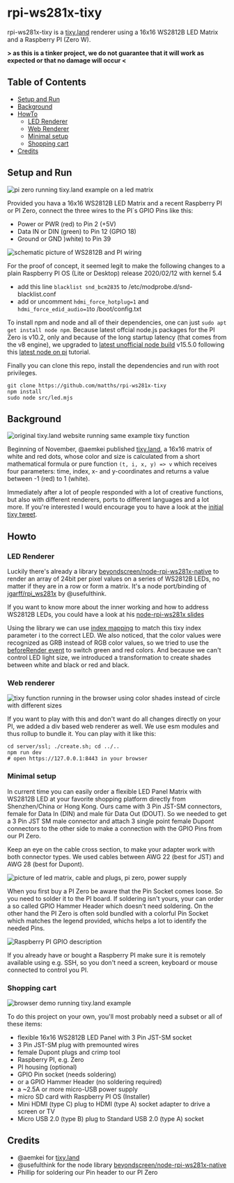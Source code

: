# rpi-ws281x-tixy

rpi-ws281x-tixy is a [tixy.land] renderer using a 16x16 WS2812B LED Matrix and a Raspberry PI (Zero W).

**> as this is a tinker project, we do not guarantee that it will work as expected or that no damage will occur <**

## Table of Contents  
* [Setup and Run](#setup-and-run) 
* [Background](#background)
* [HowTo](#howto)
  * [LED Renderer](#led-renderer)
  * [Web Renderer](#web-renderer)
  * [Minimal setup](#minimal-setup)
  * [Shopping cart](#shopping-cart)
* [Credits](#credits)


## Setup and Run

![pi zero running tixy.land example on a led matrix](images/loop_led_640x360.gif "LED Renderer")

Provided you hava a 16x16 WS2812B LED Matrix and a recent Raspberry PI or PI Zero, connect the three wires to the PI`s GPIO Pins like this:

* Power or PWR (red) to Pin 2 (+5V)
* Data IN or DIN (green) to Pin 12 (GPIO 18)
* Ground or GND )white) to Pin 39

![schematic picture of WS2812B and PI wiring](images/rpi_ws2812b_led_wires.jpg "PI Zero Pins used")

For the proof of concept, it seemed legit to make the following changes to a plain Raspberry PI OS (Lite or Desktop) release 2020/02/12 with kernel 5.4

* add this line ```blacklist snd_bcm2835``` to /etc/modprobe.d/snd-blacklist.conf
* add or uncomment ```hdmi_force_hotplug=1``` and ```hdmi_force_edid_audio=1```to /boot/config.txt

To install npm and node and all of their dependencies, one can just `sudo apt get install node npm`. Because latest offcial node.js packages for the PI Zero is v10.2, only and because of the long startup latency (that comes from the v8 engine), we upgraded to [latest unofficial node build] v15.5.0 following this [latest node on pi] tutorial.

Finally you can clone this repo, install the dependencies and run with root privileges.

```shell
git clone https://github.com/matths/rpi-ws281x-tixy
npm install
sudo node src/led.mjs
```

## Background

![original tixy.land website running same example tixy function](images/loop_tixyland_640x360.gif "tixy.land")

Beginning of November, @aemkei published [tixy.land], a 16x16 matrix of white and red dots, whose color and size is calculated from a short mathematical formula or pure function ```(t, i, x, y) => v``` which receives four parameters: time, index, x- and y-coordinates and returns a value between -1 (red) to 1 (white).

Immediately after a lot of people responded with a lot of creative functions, but also with different renderers, ports to different languages and a lot more. If you're interested I would encourage you to have a look at the [initial tixy tweet].

## Howto

### LED Renderer

Luckily there's already a library [beyondscreen/node-rpi-ws281x-native] to render an array of 24bit per pixel values on a series of WS2812B LEDs, no matter if they are in a row or form a matrix. It's a node port/binding of [jgarff/rpi_ws281x] by @usefulthink.

If you want to know more about the inner working and how to address WS2812B LEDs, you could have a look at his [node-rpi-ws281x slides]

Using the library we can use [index mapping] to match this tixy index parameter i to the correct LED. We also noticed, that the color values were recognized as GRB instead of RGB color values, so we tried to use the [beforeRender event] to switch green and red colors.
And because we can't control LED light size, we introduced a transformation to create shades between white and black or red and black.

### Web renderer

![tixy function running in the browser using color shades instead of circle with different sizes](images/loop_web_640x360.gif "Web Renderer")

If you want to play with this and don't want do all changes directly on your PI, we added a div based web renderer as well. We use esm modules and thus rollup to bundle it. You can play with it like this:

```shell
cd server/ssl; ./create.sh; cd ../..
npm run dev
# open https://127.0.0.1:8443 in your browser
```

### Minimal setup

In current time you can easily order a flexible LED Panel Matrix with WS2812B LED at your favorite shopping platform directly from Shenzhen/China or Hong Kong. Ours came with 3 Pin JST-SM connectors, female for Data In (DIN) and male für Data Out (DOUT). So we needed to get a 3 Pin JST SM male connector and attach 3 single point female Dupont connectors to the other side to make a connection with the GPIO Pins from our PI Zero.

Keep an eye on the cable cross section, to make your adapter work with both connector types. We used cables between AWG 22 (best for JST) and AWG 28 (best for Dupont).

![picture of led matrix, cable and plugs, pi zero, power supply](images/rpi_ws2812b_min_setup.jpg "Minimal setup")

When you first buy a PI Zero be aware that the Pin Socket comes loose. So you need to solder it to the PI board. If soldering isn't yours, your can order a so called GPIO Hammer Header which doesn't need soldering.
On the other hand the PI Zero is often sold bundled with a colorful Pin Socket which matches the legend provided, whichs helps a lot to identify the needed Pins.

![Raspberry PI GPIO description](images/rpi_gpio_pin_layout.jpg "GPIO Pins legend")


If you already have or bought a Raspberry PI make sure it is remotely available using e.g. SSH, so you don't need a screen, keyboard or mouse connected to control you PI.

### Shopping cart

![browser demo running tixy.land example](images/shopping_list.jpg "Web Renderer")


To do this project on your own, you'll most probably need a subset or all of these items:

* flexible 16x16 WS2812B LED Panel with 3 Pin JST-SM socket
* 3 Pin JST-SM plug with premounted wires
* female Dupont plugs and crimp tool
* Raspberry PI, e.g. Zero
* PI housing (optional)
* GPIO Pin socket (needs soldering)
* or a GPIO Hammer Header (no soldering required)
* a ~2.5A or more micro-USB power supply
* micro SD card with Raspberry PI OS (Installer)
* Mini HDMI (type C) plug to HDMI (type A) socket adapter to drive a screen or TV
* Micro USB 2.0 (type B) plug to Standard USB 2.0 (type A) socket

## Credits
* @aemkei for [tixy.land]
* @usefulthink for the node library [beyondscreen/node-rpi-ws281x-native]
* Phillip for soldering our Pin header to our PI Zero


[latest node on pi]: https://yatil.net/posts/2020/11/07/node-on-pi/
[latest unofficial node build]: https://unofficial-builds.nodejs.org/download/release/v15.5.0/
[tixy.land]: https://www.tixy.land
[initial tixy tweet]:https://twitter.com/aemkei/status/1323399877611708416
[beyondscreen/node-rpi-ws281x-native]:https://github.com/beyondscreen/node-rpi-ws281x-native
[node-rpi-ws281x slides]:https://de.slideshare.net/usefulthink/noderpiws281x
[jgarff/rpi_ws281x]:https://github.com/jgarff/rpi_ws281x
[index mapping]:https://github.com/beyondscreen/node-rpi-ws281x-native#index-mapping
[beforeRender event]:https://github.com/beyondscreen/node-rpi-ws281x-native#events
